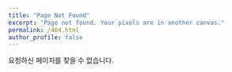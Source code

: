 ```yaml
---
title: "Page Not Found"
excerpt: "Page not found. Your pixels are in another canvas."
permalink: /404.html
author_profile: false
---
```


요청하신 페이지를 찾을 수 없습니다.

<script>
  var GOOG_FIXURL_LANG = 'en';
  var GOOG_FIXURL_SITE = 'https://hail2222.github.io'
</script>
<script src="https://linkhelp.clients.google.com/tbproxy/lh/wm/fixurl.js">
</script>
